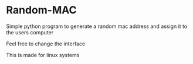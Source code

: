 # Random-MAC
Simple python program to generate a random mac address and assign it to the users computer

Feel free to change the interface

This is made for linux systems
